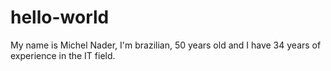 # hello-world 

My name is Michel Nader, I'm brazilian, 50 years old and I have 34 years of experience in the IT field.
